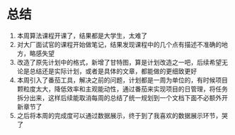 # 总结

1. 本周算法课程开课了，结果都是大学生，太难了
2. 对大厂面试官的课程开始做笔记，结果发现课程中的几个点有描述不准确的地方，略感失望
3. 改造了原先计划中的格式，新增了甘特图，算是计划改造之一吧，后续希望无论是总结还是实际计划，或者是具体的文章，都能做的更细致更好
4. 本周引入了番茄工具，解决之前的问题，计划都是一周为单位的，有时候项目颗粒度太大，降低效率和主观能动性，通过番茄来实现项目的日管理，将任务拆分出来，这样后续能取消每周的总结了统一规划到一个文档下面不必额外开新章节了
5. 之后将本周的完成度可以通过数据展示，终于到了我喜欢的数据展示环节，哭了

